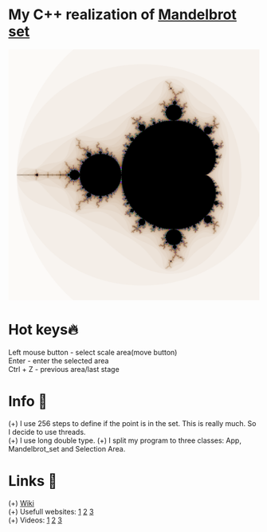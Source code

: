 # My C++ realization of [Mandelbrot set](https://en.wikipedia.org/wiki/Mandelbrot_set)

![image](https://github.com/odduck41/Mandelbrot-set/blob/App/start1500x1500.png)

# Hot keys🔥
Left mouse button - select scale area(move button)\
Enter - enter the selected area\
Ctrl + Z - previous area/last stage

# Info 🧐
(+) I use 256 steps to define if the point is in the set. This is really much. So I decide to use threads.\
(+) I use long double type.
(+) I split my program to three classes: App, Mandelbrot_set and Selection Area.

# Links 🎱
(+) [Wiki](https://en.wikipedia.org/wiki/Mandelbrot_set)\
(+) Usefull websites:
    [1](https://mandelbrot.site/)
    [2](https://math.hws.edu/eck/js/mandelbrot/MB.html)
    [3](https://www.michurin.net/online-tools/mandelbrot.html)
\
(+) Videos: [1](https://www.youtube.com/watch?v=o8TZMtoJPVs) [2](https://www.youtube.com/watch?v=Pz2_GHMD7fY) [3](https://www.youtube.com/watch?v=nV1IzrCVsEw)
